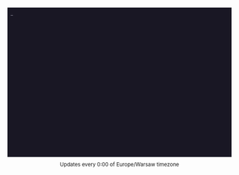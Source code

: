 <p align=center>
  <img src="https://github.com/kvbaxi/kvbaxi/assets/47297843/2e95cdec-7a97-4d9d-bc23-6723dece6d08" alt="" /><br>
  <img src=output.gif alt="" /><br>
  <sub>Updates every 0:00 of Europe/Warsaw timezone</sub><br>
  <img src="https://github.com/kvbaxi/kvbaxi/assets/47297843/2e95cdec-7a97-4d9d-bc23-6723dece6d08" alt="" /><br>
</p>
